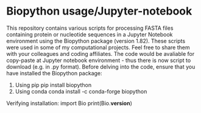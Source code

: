 # Biopython usage/Jupyter-notebook

This repository contains various scripts for processing FASTA files containing protein or nucleotide sequences in a Jupyter Notebook environment using the Biopython package (version 1.82). These scripts were used in some of my computational projects. Feel free to share them with your colleagues and coding affiliates. The code would be avaliable for copy-paste at Jupyter notebook environment - thus there is now script to download (e.g. in .py format). Before delving into the code, ensure that you have installed the Biopython package:

1) Using pip
   pip install biopython
2) Using conda
   conda install -c conda-forge biopython

Verifying installation:
import Bio
print(Bio.__version__)


